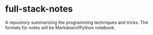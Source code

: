 # full-stack-notes
A repository summarizing the programming techniques and tricks.
The formats for notes will be Markdown/IPython notebook.
